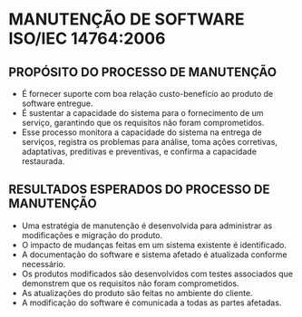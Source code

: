 # MANUTENÇÃO DE SOFTWARE ISO/IEC 14764:2006
## PROPÓSITO DO PROCESSO DE MANUTENÇÃO
* É fornecer suporte com boa relação custo-benefício ao produto de software
entregue.
* É sustentar a capacidade do sistema para o fornecimento de um serviço,
garantindo que os requisitos não foram comprometidos.
* Esse processo monitora a capacidade do sistema na entrega de serviços,
registra os problemas para análise, toma ações corretivas, adaptativas,
preditivas e preventivas, e confirma a capacidade restaurada.

## RESULTADOS ESPERADOS DO PROCESSO DE MANUTENÇÃO
* Uma estratégia de manutenção é desenvolvida para administrar as
modificações e migração do produto.
* O impacto de mudanças feitas em um sistema existente é identificado.
* A documentação do software e sistema afetado é atualizada conforme
necessário.
* Os produtos modificados são desenvolvidos com testes associados que
demonstrem que os requisitos não foram comprometidos.
* As atualizações do produto são feitas no ambiente do cliente.
* A modificação do software é comunicada a todas as partes afetadas.
